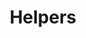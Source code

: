 ---
position: 3
title: Helpers
layout: default
details: Utilize handy helper classes to speed up your development process.
direct_link: docs/helpers
icon: icon-gift
---